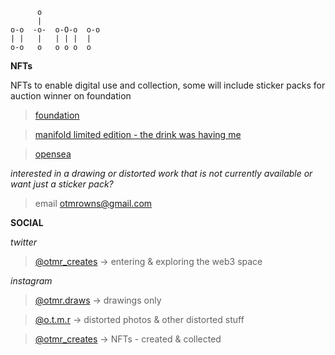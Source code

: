 ```
      o            
      |            
o-o  -o-  o-O-o  o-o 
| |   |   | | |  |   
o-o   o   o o o  o 
```
**NFTs**

NFTs to enable digital use and collection, some will include sticker packs for auction winner on foundation

> [foundation](https://foundation.app/@otmr)

> [manifold limited edition - the drink was having me](https://app.manifold.xyz/c/otmr)

> [opensea](https://opensea.io/otmr?tab=created)

*interested in a drawing or distorted work that is not currently available or want just a sticker pack?*

> email otmrowns@gmail.com

**SOCIAL**

*twitter* 
> [@otmr_creates](https://twitter.com/otmr_creates) -> entering & exploring the web3 space

*instagram* 
> [@otmr.draws](https://www.instagram.com/otmr.draws) -> drawings only

> [@o.t.m.r](https://www.instagram.com/o.t.m.r) -> distorted photos & other distorted stuff

> [@otmr_creates](https://www.instagram.com/otmr_creates) -> NFTs - created & collected



